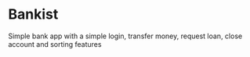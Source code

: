 # Bankist

Simple bank app with a simple login, transfer money, request loan, close account and sorting features
